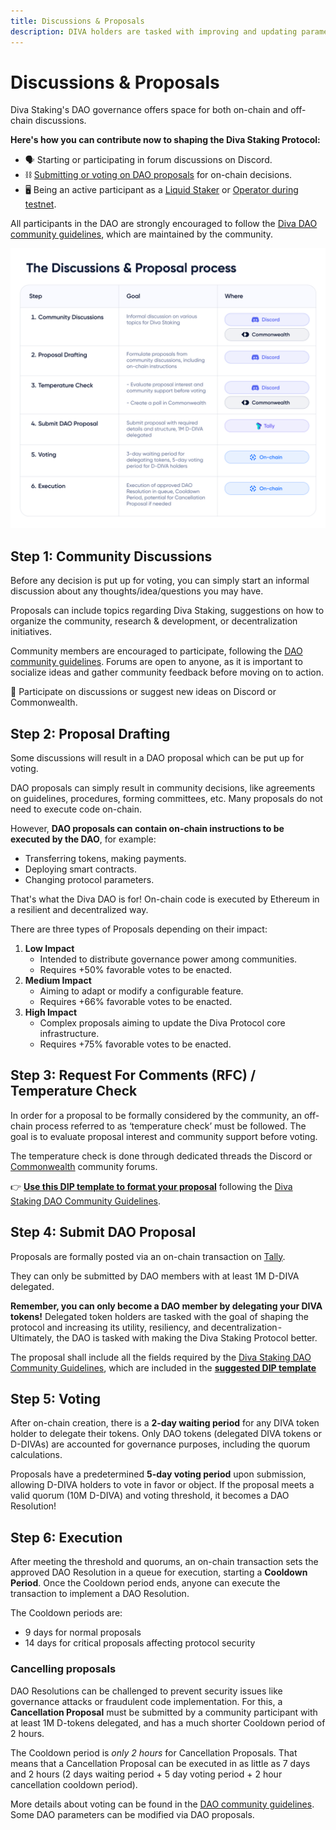 ```yaml
---
title: Discussions & Proposals
description: DIVA holders are tasked with improving and updating parameters for the benefit of the Diva Staking Protocol. 
---
```


# Discussions & Proposals

Diva Staking's DAO governance offers space for both on-chain and off-chain discussions.

**Here's how you can contribute now to shaping the Diva Staking Protocol:**

- 🗣️ Starting or participating in forum discussions on Discord.
- ⛓️ [Submitting or voting on DAO proposals](https://www.tally.xyz/gov/diva) for on-chain decisions.
- 🖥️ Being an active participant as a [Liquid Staker](https://stake.diva.community) or [Operator during testnet](operators).

All participants in the DAO are strongly encouraged to follow the [Diva DAO community guidelines](https://github.com/staking-foundation/diva-dao/blob/main/Community-Guidelines.md), which are maintained by the community.

<div style={{textAlign: 'center'}}>

![full-width](img/dao-proposals.png)
</div>


## Step 1: Community Discussions

Before any decision is put up for voting, you can simply start an informal discussion about any thoughts/idea/questions you may have.

Proposals can include topics regarding Diva Staking, suggestions on how to organize the community, research & development, or decentralization initiatives.

Community members are encouraged to participate, following the [DAO community guidelines](https://github.com/staking-foundation/diva-dao/blob/main/Community-Guidelines.md). Forums are open to anyone, as it is important to socialize ideas and gather community feedback before moving on to action.

💬 Participate on discussions or suggest new ideas on Discord or Commonwealth.

## Step 2: Proposal Drafting

Some discussions will result in a DAO proposal which can be put up for voting.

DAO proposals can simply result in community decisions, like agreements on guidelines, procedures, forming committees, etc. Many proposals do not need to execute code on-chain.

However, **DAO proposals can contain on-chain instructions to be executed by the DAO**, for example:

- Transferring tokens, making payments.
- Deploying smart contracts.
- Changing protocol parameters.

That's what the Diva DAO is for! On-chain code is executed by Ethereum in a resilient and decentralized way.

There are three types of Proposals depending on their impact:

1. **Low Impact**
    - Intended to distribute governance power among communities.
    - Requires +50% favorable votes to be enacted.
2. **Medium Impact**
    - Aiming to adapt or modify a configurable feature.
    - Requires +66% favorable votes to be enacted.
3. **High Impact**
    - Complex proposals aiming to update the Diva Protocol core infrastructure.
    - Requires +75% favorable votes to be enacted.


## Step 3: Request For Comments (RFC) / Temperature Check

In order for a proposal to be formally considered by the community, an off-chain process referred to as ‘temperature check’ must be followed. The goal is to evaluate proposal interest and community support before voting.

The temperature check is done through dedicated threads the Discord or [Commonwealth](https://commonwealth.im/divastaking/discussions) community forums.

👉 [**Use this DIP template to format your proposal**](https://github.com/staking-foundation/diva-dao/blob/main/DIP-xx%20Template.md) following the [Diva Staking DAO Community Guidelines](https://github.com/staking-foundation/diva-dao/blob/main/Community-Guidelines.md).


## Step 4: Submit DAO Proposal

Proposals are formally posted via an on-chain transaction on [Tally](https://tally.xyz/gov/diva).

They can only be submitted by DAO members with at least 1M D-DIVA delegated.



**Remember, you can only become a DAO member by delegating your DIVA tokens!** Delegated token holders are tasked with the goal of shaping the protocol and increasing its utility, resiliency, and decentralization - Ultimately, the DAO is tasked with making the Diva Staking Protocol better.

The proposal shall include all the fields required by the  [Diva Staking DAO Community Guidelines](https://github.com/staking-foundation/diva-dao/blob/main/Community-Guidelines.md), which are included in the [**suggested DIP template**](https://github.com/staking-foundation/diva-dao/blob/main/DIP-xx%20Template.md) 


## Step 5: Voting

After on-chain creation, there is a **2-day waiting period** for any DIVA token holder to delegate their tokens. Only DAO tokens (delegated DIVA tokens or D-DIVAs) are accounted for governance purposes, including the quorum calculations.

Proposals have a predetermined **5-day voting period** upon submission, allowing D-DIVA holders to vote in favor or object. If the proposal meets a valid quorum (10M D-DIVA) and voting threshold, it becomes a DAO Resolution!


## Step 6: Execution

After meeting the threshold and quorums, an on-chain transaction sets the approved DAO Resolution in a queue for execution, starting a **Cooldown Period**. 
Once the Cooldown period ends, anyone can execute the transaction to implement a DAO Resolution.

The Cooldown periods are:
- 9 days for normal proposals
- 14 days for critical proposals affecting protocol security

### Cancelling proposals

DAO Resolutions can be challenged to prevent security issues like governance attacks or fraudulent code implementation. 
For this, a **Cancellation Proposal** must be submitted by a community participant with at least 1M D-tokens delegated, and has a much shorter Cooldown period of 2 hours.

The Cooldown period is *only 2 hours* for Cancellation Proposals. That means that a Cancellation Proposal can be executed in as little as 7 days and 2 hours (2 days waiting period + 5 day voting period + 2 hour cancellation cooldown period).

More details about voting can be found in the [DAO community guidelines](https://github.com/staking-foundation/diva-dao/blob/main/Community-Guidelines.md). Some DAO parameters can be modified via DAO proposals.
